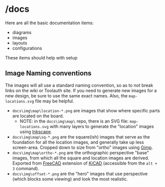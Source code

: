 # /docs
Here are all the basic documentation items:
* diagrams
* images
* layouts
* configurations

These items should help with setup

## Image Naming conventions
The images will all use a standard naming convention, so as to not break links on the wiki or Toolauth site. If you need to generate new images for a new design, be sure to use the same exact names. Also, the `map-locations.svg` file may be helpful.

- `docs\img\map\location-*.png` are images that show where specific parts are located on the board.
    - NOTE: in the `docs\img\map\` repo, there is an SVG file: `map-locations.svg` with many layers to generate the "location" images using [Inkscape](https://inkscape.org/). 
- `docs\img\map\sq-*.png` are the square(ish) images that serve as the foundation for all the location images, and generally take up less screen-area. Cropped down to size from "ortho" images using [Gimp](https://www.gimp.org/).
- `docs\img\map\ortho-*.png` are the orthographic perspective "base" images, from which all the square and location images are derived. Exported from [FreeCAD](https://www.freecad.org/) extension of [KiCAD](https://www.kicad.org/) (accessible from the `alt + 3` command).
- `docs\img\offset-*.png` are the "hero" images that use perspective (which blocks some viewing) and look the most realistic.
